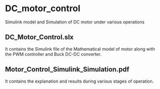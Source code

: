 # DC_motor_control
Simulink model and Simulation of DC motor under various operations
## DC_Motor_Control.slx
It contains the Simulink file of the Mathematical model of motor along with the PWM controller and Buck DC-DC converter.
## Motor_Control_Simulink_Simulation.pdf
It contains the explanation and results during various stages of operation.
